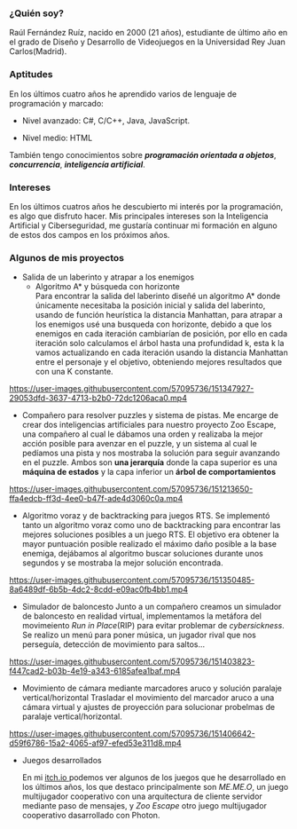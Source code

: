 ### ¿Quién soy?
Raúl Fernández Ruíz, nacido en 2000 (21 años), estudiante de último año en el grado de Diseño y Desarrollo de Videojuegos en la Universidad Rey Juan Carlos(Madrid).

### Aptitudes 
En los últimos cuatro años he aprendido varios de lenguaje de programación y marcado:
  - Nivel avanzado:
   C#,
   C/C++,
   Java,
   JavaScript.
  
  - Nivel medio:
    HTML
 
 También tengo conocimientos sobre ***programación orientada a objetos***, ***concurrencia***, ***inteligencía artificial***.
 
 ### Intereses
 En los últimos cuatros años he descubierto mi interés por la programación, es algo que disfruto hacer. Mis principales intereses son la Inteligencia Artificial y Ciberseguridad, 
 me gustaría continuar mi formación en alguno de estos dos campos en los próximos años.
 
 ### Algunos de mis proyectos
 * Salida de un laberinto y atrapar a los enemigos
   * Algoritmo A* y búsqueda con horizonte  
   Para encontrar la salida del laberinto diseñé un algoritmo A* donde únicamente necesitaba la posición inicial y salida del laberinto, usando de función heurística la distancia  Manhattan, para atrapar a los enemigos usé una busqueda con horizonte, debido a que los enemigos en cada iteración cambiarían de posición, por ello en cada iteración solo calculamos el árbol hasta una profundidad k, esta k la vamos actualizando en cada iteración usando la distancia Manhattan entre el personaje y el objetivo, obteniendo mejores resultados que con una K constante.
   

https://user-images.githubusercontent.com/57095736/151347927-29053dfd-3637-4713-b2b0-72dc1206aca0.mp4


* Compañero para resolver puzzles y sistema de pistas.
 Me encarge de crear dos inteligencias artificiales para nuestro proyecto Zoo Escape, una compañero al cual le dábamos una orden y realizaba la mejor acción posible para avenzar en el puzzle, y un sistema al cual le pedíamos una pista y nos mostraba la solución para seguir avanzando en el puzzle. Ambos son **una jerarquía** donde la capa superior es una **máquina de estados** y la capa inferior un **árbol de comportamientos**
 

https://user-images.githubusercontent.com/57095736/151213650-ffa4edcb-ff3d-4ee0-b47f-ade4d3060c0a.mp4


 
 * Algoritmo voraz y de backtracking para juegos RTS.
 Se implementó tanto un algoritmo voraz como uno de backtracking para encontrar las mejores soluciones posibles a un juego RTS. El objetivo era obtener la mayor puntuación posible realizado el máximo daño posible a la base enemiga, dejábamos al algoritmo buscar soluciones durante unos segundos y se mostraba la mejor solución encontrada.
 



https://user-images.githubusercontent.com/57095736/151350485-8a6489df-6b5b-4dc2-8cdd-e09ac0fb4bb1.mp4
 * Simulador de baloncesto
 Junto a un compañero creamos un simulador de baloncesto en realidad virtual, implementamos la metáfora del movimeiento *Run in Place*(RIP) para evitar problemar de *cybersickness*. Se realizo un menú para poner música, un jugador rival que nos perseguía, detección de movimiento para saltos... 
 

https://user-images.githubusercontent.com/57095736/151403823-f447cad2-b03b-4e19-a343-6185afea1baf.mp4

* Movimiento de cámara mediante marcadores aruco y solución paralaje vertical/horizontal
Trasladar el movimiento del marcador aruco a una cámara virtual y ajustes de proyección para solucionar probelmas de paralaje vertical/horizontal.


https://user-images.githubusercontent.com/57095736/151406642-d59f6786-15a2-4065-af97-efed53e311d8.mp4

* Juegos desarrollados  
  
  En mi <a href="https://raul2000.itch.io/" target="_blank"> itch.io </a> podemos ver algunos de los juegos que he desarrollado en los últimos años, los que destaco principalmente son *ME.ME.O*, un juego multijugador cooperativo con una arquitectura de cliente servidor mediante paso de mensajes, y *Zoo Escape* otro juego multijugador cooperativo dasarrollado con Photon. 

 

